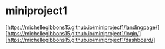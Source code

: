 # miniproject1

[https://michellegibbons15.github.io/miniproject1/landingpage/] 
[https://michellegibbons15.github.io/miniproject1/login/]
[https://michellegibbons15.github.io/miniproject1/dashboard/]
